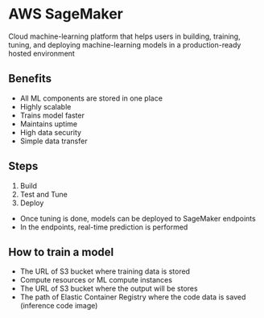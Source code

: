 # AWS SageMaker

Cloud machine-learning platform that helps users in building, training, tuning, and deploying machine-learning models in a production-ready hosted environment

## Benefits

* All ML components are stored in one place
* Highly scalable
* Trains model faster
* Maintains uptime
* High data security
* Simple data transfer

## Steps

1. Build 
2. Test and Tune
3. Deploy
* Once tuning is done, models can be deployed to SageMaker endpoints
* In the endpoints, real-time prediction is performed

## How to train a model

* The URL of S3 bucket where training data is stored
* Compute resources or ML compute instances
* The URL of S3 bucket where the output will be stores
* The path of Elastic Container Registry where the code data is saved (inference code image)




